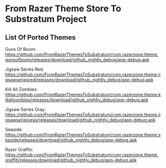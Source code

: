 # From Razer Theme Store To Substratum Project
## List Of Ported Themes
Guns Of Boom: https://github.com/FromRazerThemesToSubstratum/com.razerzone.theme.gunsofboom/releases/download/github_nightly_debug/app-debug.apk

Jigsaw Series Red: https://github.com/FromRazerThemesToSubstratum/com.razerzone.theme.jigsawseriesred/releases/download/github_nightly_debug/app-debug.apk

Kill All Zombies: https://github.com/FromRazerThemesToSubstratum/com.razerzone.theme.killallzombies/releases/download/github_nightly_debug/app-debug.apk

Jigsaw Series Gray: https://github.com/FromRazerThemesToSubstratum/com.razerzone.theme.jigsawseriesgray/releases/download/github_nightly_debug/app-debug.apk

Seaside: https://github.com/FromRazerThemesToSubstratum/com.razerzone.theme.seaside/releases/download/github_nightly_debug/app-debug.apk

Razer Graffiti: https://github.com/FromRazerThemesToSubstratum/com.razerzone.theme.graffiti/releases/download/github_nightly_debug/app-debug.apk
